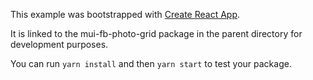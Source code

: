 This example was bootstrapped with [Create React App](https://github.com/facebook/create-react-app).

It is linked to the mui-fb-photo-grid package in the parent directory for development purposes.

You can run `yarn install` and then `yarn start` to test your package.
